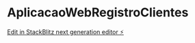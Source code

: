 # AplicacaoWebRegistroClientes

[Edit in StackBlitz next generation editor ⚡️](https://stackblitz.com/~/github.com/Guzzatti/AplicacaoWebRegistroClientes)